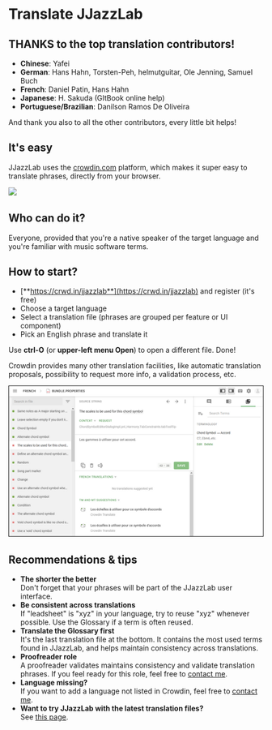 # Translate JJazzLab

## THANKS to the top translation contributors!

* **Chinese**: Yafei
* **German**: Hans Hahn, Torsten-Peh, helmutguitar, Ole Jenning, Samuel Buch
* **French**: Daniel Patin, Hans Hahn
* **Japanese**: H. Sakuda (GItBook online help)
* **Portuguese/Brazilian**: Danilson Ramos De Oliveira

And thank you also to all the other contributors, every little bit helps!

## It's easy

JJazzLab uses the [crowdin.com](https://app.gitbook.com/s/-MQE7B7yjVY3xzlsorS4-887967055/contribute/crowdin.com) platform, which makes it super easy to translate phrases, directly from your browser.

![](<../../.gitbook/assets/2021-01-31 21\_16\_39-JJazzLab translations in Crowdin — Mozilla Firefox.png>)

## Who can do it?

Everyone, provided that you're a native speaker of the target language and you're familiar with music software terms.

## How to start?

* [**https://crwd.in/jjazzlab**](https://crwd.in/jjazzlab)  and register (it's free)
* Choose a target language
* Select a translation file (phrases are grouped per feature or UI component)
* Pick an English phrase and translate it

Use **ctrl-O** (or **upper-left menu Open**) to open a different file. Done!

Crowdin provides many other translation facilities, like automatic translation proposals, possibility to request more info, a validation process, etc.

![](../../.gitbook/assets/CrowdinEditor.png)



## Recommendations & tips

* **The shorter the better**\
  Don't forget that your phrases will be part of the JJazzLab user interface. &#x20;
* **Be consistent across translations**\
  If "leadsheet" is "xyz" in your language, try to reuse "xyz" whenever possible. Use the Glossary if a term is often reused.
* **Translate the Glossary first**\
  It's the last translation file at the bottom. It contains the most used terms found in JJazzLab, and helps maintain consistency across translations.
* **Proofreader role**\
  A proofreader validates maintains consistency and validate translation phrases. If you feel ready for this role, feel free to [contact me](https://www.jjazzlab.com/en/contact/).
* **Language missing?**\
  If you want to add a language not listed in Crowdin, feel free to [contact me](https://www.jjazzlab.com/en/contact/).
* **Want to try JJazzLab with the latest translation files?**\
  See [this page](testing-translations.md).
